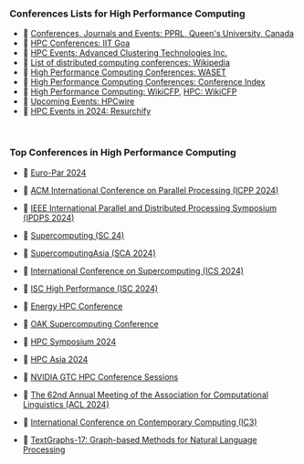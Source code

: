 <!-- | 🧪 [XXX](https://github.com/puzzlef/XXX) | DDD | -->


### Conferences Lists for High Performance Computing

- 🎃 [Conferences, Journals and Events: PPRL, Queen's University, Canada](https://www.queensu.ca/academia/afsahi/pprl/events.html)
- 🎃 [HPC Conferences: IIT Goa](https://iitgoa.ac.in/hpc-conferences/)
- 🎃 [HPC Events: Advanced Clustering Technologies Inc.](https://www.advancedclustering.com/company-overview/events/)
- 🎃 [List of distributed computing conferences: Wikipedia](https://en.wikipedia.org/wiki/List_of_distributed_computing_conferences)
- 🎃 [High Performance Computing Conferences: WASET](https://waset.org/high-performance-computing-conferences)
- 🎃 [High Performance Computing Conferences: Conference Index](https://conferenceindex.org/conferences/high-performance-computing)
- 🎃 [High Performance Computing: WikiCFP](http://www.wikicfp.com/cfp/call?conference=high%20performance%20computing), [HPC: WikiCFP](http://www.wikicfp.com/cfp/call?conference=HPC)
- 🎃 [Upcoming Events: HPCwire](https://www.hpcwire.com/events/)
- 🎃 [HPC Events in 2024: Resurchify](https://www.resurchify.com/e/all-events/hpc/all-countries/2024/page/1/)

<br>


### Top Conferences in High Performance Computing

- 🎃 [Euro-Par 2024](https://2024.euro-par.org)
- 🎃 [ACM International Conference on Parallel Processing (ICPP 2024)](https://icpp2024.org)
- 🎃 [IEEE International Parallel and Distributed Processing Symposium (IPDPS 2024)](https://www.ipdps.org)

- 🎃 [Supercomputing (SC 24)](https://sc24.supercomputing.org)
- 🎃 [SupercomputingAsia (SCA 2024)](https://sca24.sc-asia.org)
- 🎃 [International Conference on Supercomputing (ICS 2024)](https://ics2024.github.io)
- 🎃 [ISC High Performance (ISC 2024)](https://www.isc-hpc.com/agenda-2024.html)
- 🎃 [Energy HPC Conference](https://www.energyhpc.rice.edu)
- 🎃 [OAK Supercomputing Conference](https://www.wichita.edu/services/hpc/oaksupercompute2024/index.php)
- 🎃 [HPC Symposium 2024](https://www.iitk.ac.in/cce/events/24-25/hpc-symposium/)
- 🎃 [HPC Asia 2024](https://sighpc.ipsj.or.jp/HPCAsia2024/)
- 🎃 [NVIDIA GTC HPC Conference Sessions](https://www.nvidia.com/gtc/sessions/hpc/)
- 🎃 [The 62nd Annual Meeting of the Association for Computational Linguistics (ACL 2024)](https://2024.aclweb.org)
- 🎃 [International Conference on Contemporary Computing (IC3)](https://www.ic3conf.net)
- 🎃 [TextGraphs-17: Graph-based Methods for Natural Language Processing](https://sites.google.com/view/textgraphs2024)
